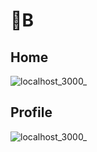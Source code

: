 # 👭B

## Home
![localhost_3000_](https://user-images.githubusercontent.com/97449025/188640915-1a73725b-02f9-418c-90ae-0808c255e486.png)


## Profile
![localhost_3000_](https://user-images.githubusercontent.com/97449025/187945775-3c2997d0-fb54-408f-9df2-6ec6f0dbbce5.png)

